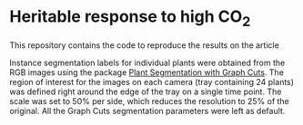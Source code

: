 # Heritable response to high CO<sub>2</sub>

This repository contains the code to reproduce the results on the article 

Instance segmentation labels for individual plants were obtained from the RGB images using the package [Plant Segmentation with Graph Cuts](https://github.com/ayanc/plseg). The region of interest for the images on each camera (tray containing 24 plants) was defined right around the edge of the tray on a single time point. The scale was set to 50% per side, which reduces the resolution to 25% of the original. All the Graph Cuts segmentation parameters were left as default.
